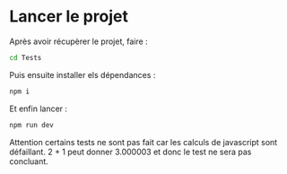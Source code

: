 # Lancer le projet
Après avoir récupèrer le projet, faire : 
```bash
cd Tests
```
Puis ensuite installer els dépendances : 
```bash
npm i
```

Et enfin lancer : 
```bash
npm run dev
```

Attention certains tests ne sont pas fait car les calculs de javascript sont défaillant. 2 + 1 peut donner 3.000003 et donc le test ne sera pas concluant.